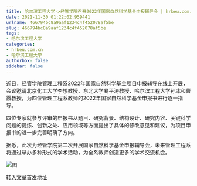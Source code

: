 ```yaml
---
title: 哈尔滨工程大学->经管学院召开2022年国家自然科学基金申报辅导会 | hrbeu.com.cn
date: 2021-11-30 01:22:02.959441
urlname: 466794bc8a9aaf1234c4f452078af5be
slug: 466794bc8a9aaf1234c4f452078af5be
tags: 
- 哈尔滨工程大学
categories:
- hrbeu.com.cn
- 哈尔滨工程大学
authorbox: false
sidebar: false
---
```

近日，经管学院管理工程系2022年国家自然科学基金项目申报辅导在线上开展，会议邀请北京化工大学李想教授、东北大学易平涛教授、哈尔滨工程大学孙冰和曹霞教授，为四位管理工程系教师的2022年国家自然科学基金申报书进行逐一指导。

四位专家就参与评审的申报书从题目、研究背景、结构设计、研究内容、关键科学问题的提炼、创新之处、应用领域等方面提出了具体的修改意见和建议，为项目申报书的进一步完善明确了方向。

<!--more-->

据悉，此次为经管学院第二次开展国家自然科学基金申报辅导会，未来管理工程系将通过举办多种形式的学术活动，为全系教师创造更多的学术交流机会。

![图](http://gongxue.cn/__local/0/47/64/DF5333EF128EFDEA475D2784676_B41E0FE4_15803.jpg)

[转入文章首发地址](http://gongxue.cn/info/1015/68990.htm)
